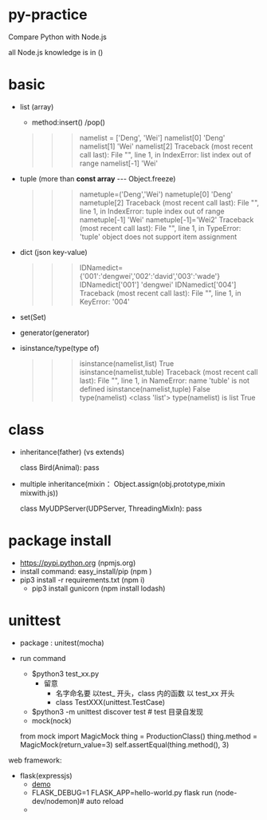 # py-practice
Compare Python with Node.js

all Node.js knowledge is in ()
# basic
- list (array)
	- method:insert() /pop()

	>>> namelist = ['Deng', 'Wei']
	>>> namelist[0]
	'Deng'
	>>> namelist[1]
	'Wei'
	>>> namelist[2]
	Traceback (most recent call last):
	  File "<stdin>", line 1, in <module>
	IndexError: list index out of range
	>>> namelist[-1]
	'Wei'

- tuple (more than **const array**  --- Object.freeze)

	>>> nametuple=('Deng','Wei')
	>>> nametuple[0]
	'Deng'
	>>> nametuple[2]
	Traceback (most recent call last):
	  File "<stdin>", line 1, in <module>
	IndexError: tuple index out of range
	>>> nametuple[-1]
	'Wei'
	>>> nametuple[-1]='Wei2'
	Traceback (most recent call last):
	  File "<stdin>", line 1, in <module>
	TypeError: 'tuple' object does not support item assignment

- 	dict (json key-value)
	
	>>> IDNamedict={'001':'dengwei','002':'david','003':'wade'}
	>>> IDNamedict['001']
	'dengwei'
	>>> IDNamedict['004']
	Traceback (most recent call last):
	  File "<stdin>", line 1, in <module>
	KeyError: '004'

- 	set(Set)
- 	generator(generator)
- 	isinstance/type(type of)
 	
	>>> isinstance(namelist,list)
	True
	>>> isinstance(namelist,tuble)
	Traceback (most recent call last):
	  File "<stdin>", line 1, in <module>
	NameError: name 'tuble' is not defined
	>>> isinstance(namelist,tuple)
	False
	>>> type(namelist)
	<class 'list'>
	>>> type(namelist) is list
	True

# class
- inheritance(father) (vs extends)
	
	class Bird(Animal):
	    pass

- multiple inheritance(mixin： Object.assign(obj.prototype,mixin   mixwith.js)) 
	
	class MyUDPServer(UDPServer, ThreadingMixIn):
	    pass

# package install
- https://pypi.python.org (npmjs.org)
- install command: easy_install/pip (npm )
- pip3 install -r requirements.txt (npm i)
    -  pip3 install gunicorn (npm install lodash)
# unittest
- package : unitest(mocha)
- run command
    - $python3 test_xx.py 
        - 留意
            - 名字命名要 以test_ 开头，class 内的函数 以 test_xx 开头
            - class TestXXX(unittest.TestCase)
    - $python3 -m unittest discover test # test 目录自发现
    - mock(nock)

	from mock import MagicMock
	thing = ProductionClass()
	thing.method = MagicMock(return_value=3)
	self.assertEqual(thing.method(), 3)
	
web framework:
- flask(expressjs) 
    - [demo](https://github.com/no7dw/py-practice/tree/master/flask-demo)
    - FLASK_DEBUG=1 FLASK_APP=hello-world.py flask run (node-dev/nodemon)# auto reload 
    - 
